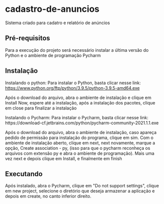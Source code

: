 # cadastro-de-anuncios
Sistema criado para cadatro e relatório de anúncios

## Pré-requisitos

Para  a  execução do projeto será necessário instalar  a última versão do Python e o ambiente de programação Pycharm

## Instalação
Instalando o python:
Para instalar o Python, basta clicar nesse link: https://www.python.org/ftp/python/3.9.5/python-3.9.5-amd64.exe
<p>
Após o download do arquivo, abra o ambiente de instalação e clique em Install Now, espere até a instalação, após a instalação dos pacotes, clique em close para finalizar a instalação<p> 
Instalando o Pycharm: Para instalar o Pycharm, basta clicar nesse link: https://download-cf.jetbrains.com/python/pycharm-community-2021.1.1.exe
<p>
Após o download do arquivo, abra o ambiente de instalação, caso apareça pedido de permissão para instalação do programa, clique em sim. Com o ambiente de instalação aberto, clique em next, next novamente, marque a opção, Create association - py, (isso para que o pycharm reconheça os arquivos com extensão py e abra o ambiente de programação). Mais uma vez next e depois clique em Install, e finalmente em finish
<p>

## Executando
Após instalado, abra o Pycharm, clique em "Do not support settings", clique em new project, selecione o diretório que deseja armazenar a aplicação e depois em create, no canto inferior direito. 
